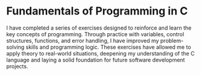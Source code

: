 # Fundamentals of Programming in C
 I have completed a series of exercises designed to reinforce and learn the key concepts of programming. Through practice with variables, control structures, functions, and error handling, I have improved my problem-solving skills and programming logic. These exercises have allowed me to apply theory to real-world situations, deepening my understanding of the C language and laying a solid foundation for future software development projects.
